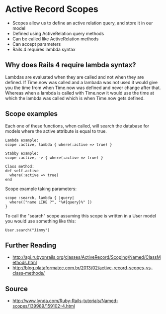 # Active Record Scopes
- Scopes allow us to define an active relation query, and store it in our model
- Defined using ActiveRelation query methods
- Can be called like ActiveRelation methods
- Can accept parameters
- Rails 4 requires lambda syntax

## Why does Rails 4 require lambda syntax?
Lambdas are evaluated when they are called and not when they are defined. If Time.now was called and a lambada was not used it would give you the time from when Time.now was defined and never change after that. Whereas when a lambda is called with Time.now it would use the time at which the lambda was called which is when Time.now gets defined.

## Scope examples

Each one of these functions, when called, will search the database for models where the active attribute is equal to true.

    Lambda example:
    scope :active, lambda { where(:active => true) }

    Stabby example:
    scope :active, -> { where(:active => true) }

    Class method:
    def self.active
      where(:active => true)
    end

Scope example taking parameters:

    scope :search, lambda { |query|
      where(["name LIKE ?", "%#{query}%" ])
    }

To call the "search" scope assuming this scope is written in a User model you would use something like this:

    User.search("Jimmy")

## Further Reading

* http://api.rubyonrails.org/classes/ActiveRecord/Scoping/Named/ClassMethods.html
* http://blog.plataformatec.com.br/2013/02/active-record-scopes-vs-class-methods/

## Source

* http://www.lynda.com/Ruby-Rails-tutorials/Named-scopes/139989/159102-4.html
